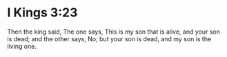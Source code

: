 # I Kings 3:23

Then the king said, The one says, This is my son that is alive, and your son is dead; and the other says, No; but your son is dead, and my son is the living one.
